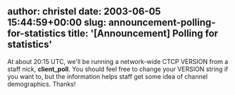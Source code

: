 author: christel
date: 2003-06-05 15:44:59+00:00
slug: announcement-polling-for-statistics
title: '[Announcement] Polling for statistics'
---
At about 20:15 UTC, we'll be running a network-wide CTCP VERSION from a staff nick, **client_poll**.  You should feel free to change your VERSION string if you want to, but the information helps staff get some idea of channel demographics.  Thanks!

